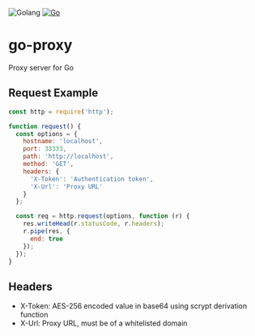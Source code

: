 <img alt="Golang" src="https://img.shields.io/badge/Golang-276DC3.svg?logo=go&logoColor=white"> [![Go](https://github.com/joshuaray/go-proxy/actions/workflows/go-build.yml/badge.svg)](https://github.com/joshuaray/go-proxy/actions/workflows/go-build.yml)

# go-proxy
Proxy server for Go

## Request Example
```javascript
const http = require('http');

function request() {
  const options = {
    hostname: 'localhost',
    port: 33333,
    path: 'http://localhost',
    method: 'GET',
    headers: {
      'X-Token': 'Authentication token',
      'X-Url': 'Proxy URL'
    }
  };

  const req = http.request(options, function (r) {
    res.writeHead(r.statusCode, r.headers);
    r.pipe(res, {
      end: true
    });
  });
}
```

## Headers
* X-Token: AES-256 encoded value in base64 using scrypt derivation function
* X-Url: Proxy URL, must be of a whitelisted domain
